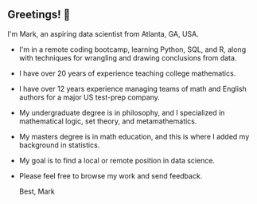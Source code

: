 ## Greetings! 👋

I'm Mark, an aspiring data scientist from Atlanta, GA, USA.

- I'm in a remote coding bootcamp, learning Python, SQL, and R, along with techniques for wrangling and drawing conclusions from data.
- I have over 20 years of experience teaching college mathematics.
- I have over 12 years experience managing teams of math and English authors for a major US test-prep company.
- My undergraduate degree is in philosophy, and I specialized in mathematical logic, set theory, and metamathematics.
- My masters degree is in math education, and this is where I added my background in statistics.
- My goal is to find a local or remote position in data science.

- Please feel free to browse my work and send feedback.

  Best,
  Mark

<!--
**markcoty/markcoty** is a ✨ _special_ ✨ repository because its `README.md` (this file) appears on your GitHub profile.

Here are some ideas to get you started:

- 🔭 I’m currently working on ...
- 🌱 I’m currently learning ...
- 👯 I’m looking to collaborate on ...
- 🤔 I’m looking for help with ...
- 💬 Ask me about ...
- 📫 How to reach me: ...
- 😄 Pronouns: ...
- ⚡ Fun fact: ...
-->
